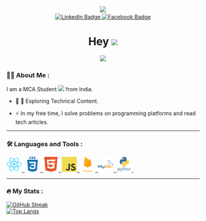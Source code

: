 <div id="header" align="center">
  <a href="#">
    <img src="https://media.giphy.com/media/WSBeyxvC1jH496xQGA/giphy.gif" width="100"/>
   </a>
</div>
<div id="badges" align="center">
  <a href="https://www.linkedin.com/in/dibyataru-chakraborty-312056184/">
    <img src="https://img.shields.io/badge/LinkedIn-blue?style=for-the-badge&logo=linkedin&logoColor=white" alt="LinkedIn Badge"/>
  <a href="#">
    <img src="https://img.shields.io/badge/Facebook-blue?style=for-the-badge&logo=facebook&logoColor=white" alt="Facebook Badge"/>
  </a>
  <h1>
    Hey
    <a href="#">
      <img src="https://media.giphy.com/media/hvRJCLFzcasrR4ia7z/giphy.gif" width="30px"/>
    </a>
  </h1>
<a href="#">
  <img src="https://media.giphy.com/media/jdPMeyv9rn0hZHh8n9/giphy.gif" width="250"/>
</a>
</div>

### :man_technologist: About Me :
I am a MCA Student <a href="#"><img src="https://media.giphy.com/media/WUlplcMpOCEmTGBtBW/giphy.gif" width="30"></a> from India.

- :telescope: :seedling: Exploring Technical Content.

- :zap: In my free time, I solve problems on programming platforms and read tech articles.

---

### :hammer_and_wrench: Languages and Tools :

<div>
  <a href="#">
    <img src="https://github.com/devicons/devicon/blob/master/icons/react/react-original.svg" title="React" alt="React" width="40" height="40"/>&nbsp;
    <img src="https://github.com/devicons/devicon/blob/master/icons/css3/css3-plain-wordmark.svg"  title="CSS3" alt="CSS" width="40" height="40"/>&nbsp;
    <img src="https://github.com/devicons/devicon/blob/master/icons/html5/html5-original.svg" title="HTML5" alt="HTML" width="40" height="40"/>&nbsp;
    <img src="https://github.com/devicons/devicon/blob/master/icons/javascript/javascript-original.svg" title="JavaScript" alt="JavaScript" width="40" height="40"/>&nbsp;
    <img src="https://github.com/devicons/devicon/blob/master/icons/firebase/firebase-plain-wordmark.svg" title="Firebase" alt="Firebase" width="40" height="40"/>&nbsp;
    <img src="https://github.com/devicons/devicon/blob/master/icons/mysql/mysql-original-wordmark.svg" title="MySQL"  alt="MySQL" width="40" height="40"/>&nbsp;
    <img src="https://github.com/devicons/devicon/blob/master/icons/python/python-original-wordmark.svg" title="Python"  alt="Python" width="40" height="40"/>&nbsp;
  </a>
</div>

---

### :fire: My Stats :
[![GitHub Streak](https://github-readme-streak-stats.herokuapp.com?user=Dibyataru-Chakraborty&theme=dark&hide_border=true)](https://git.io/streak-stats)</br>
[![Top Langs](https://github-readme-stats.vercel.app/api/top-langs/?username=Dibyataru-Chakraborty&layout=compact&theme=vision-friendly-dark)](https://github.com/anuraghazra/github-readme-stats)
